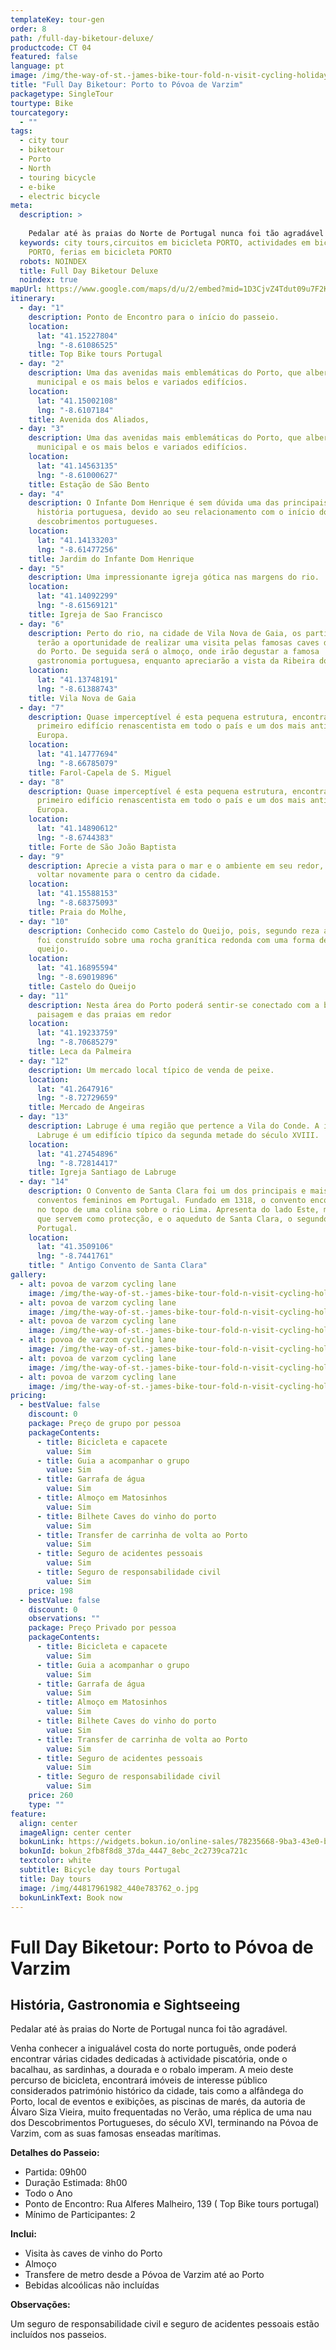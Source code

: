```yaml
---
templateKey: tour-gen
order: 8
path: /full-day-biketour-deluxe/
productcode: CT 04
featured: false
language: pt
image: /img/the-way-of-st.-james-bike-tour-fold-n-visit-cycling-holidays-3296.jpg
title: "Full Day Biketour: Porto to Póvoa de Varzim"
packagetype: SingleTour
tourtype: Bike
tourcategory:
  - ""
tags:
  - city tour
  - biketour
  - Porto
  - North
  - touring bicycle
  - e-bike
  - electric bicycle
meta:
  description: >
    
    Pedalar até às praias do Norte de Portugal nunca foi tão agradável ao sabor da idílica e fantástica paisagem. 
  keywords: city tours,circuitos em bicicleta PORTO, actividades em bicicleta
    PORTO, ferias em bicicleta PORTO
  robots: NOINDEX
  title: Full Day Biketour Deluxe
  noindex: true
mapUrl: https://www.google.com/maps/d/u/2/embed?mid=1D3CjvZ4Tdut09u7F2KwCOAxBqNA
itinerary:
  - day: "1"
    description: Ponto de Encontro para o início do passeio.
    location:
      lat: "41.15227804"
      lng: "-8.61086525"
    title: Top Bike tours Portugal
  - day: "2"
    description: Uma das avenidas mais emblemáticas do Porto, que alberga a câmara
      municipal e os mais belos e variados edifícios.
    location:
      lat: "41.15002108"
      lng: "-8.6107184"
    title: Avenida dos Aliados,
  - day: "3"
    description: Uma das avenidas mais emblemáticas do Porto, que alberga a câmara
      municipal e os mais belos e variados edifícios.
    location:
      lat: "41.14563135"
      lng: "-8.61000627"
    title: Estação de São Bento
  - day: "4"
    description: O Infante Dom Henrique é sem dúvida uma das principais figuras da
      história portuguesa, devido ao seu relacionamento com o início dos
      descobrimentos portugueses.
    location:
      lat: "41.14133203"
      lng: "-8.61477256"
    title: Jardim do Infante Dom Henrique
  - day: "5"
    description: Uma impressionante igreja gótica nas margens do rio.
    location:
      lat: "41.14092299"
      lng: "-8.61569121"
    title: Igreja de Sao Francisco
  - day: "6"
    description: Perto do rio, na cidade de Vila Nova de Gaia, os participantes
      terão a oportunidade de realizar uma visita pelas famosas caves de vinho
      do Porto. De seguida será o almoço, onde irão degustar a famosa
      gastronomia portuguesa, enquanto apreciarão a vista da Ribeira do Porto.
    location:
      lat: "41.13748191"
      lng: "-8.61388743"
    title: Vila Nova de Gaia
  - day: "7"
    description: Quase imperceptível é esta pequena estrutura, encontrando-se como o
      primeiro edifício renascentista em todo o país e um dos mais antigos da
      Europa.
    location:
      lat: "41.14777694"
      lng: "-8.66785079"
    title: Farol-Capela de S. Miguel
  - day: "8"
    description: Quase imperceptível é esta pequena estrutura, encontrando-se como o
      primeiro edifício renascentista em todo o país e um dos mais antigos da
      Europa.
    location:
      lat: "41.14890612"
      lng: "-8.6744383"
    title: Forte de São João Baptista
  - day: "9"
    description: Aprecie a vista para o mar e o ambiente em seu redor, antes de
      voltar novamente para o centro da cidade.
    location:
      lat: "41.15588153"
      lng: "-8.68375093"
    title: Praia do Molhe,
  - day: "10"
    description: Conhecido como Castelo do Queijo, pois, segundo reza a história,
      foi construído sobre uma rocha granítica redonda com uma forma de fatia de
      queijo.
    location:
      lat: "41.16895594"
      lng: "-8.69019896"
    title: Castelo do Queijo
  - day: "11"
    description: Nesta área do Porto poderá sentir-se conectado com a beleza da
      paisagem e das praias em redor
    location:
      lat: "41.19233759"
      lng: "-8.70685279"
    title: Leca da Palmeira
  - day: "12"
    description: Um mercado local típico de venda de peixe.
    location:
      lat: "41.2647916"
      lng: "-8.72729659"
    title: Mercado de Angeiras
  - day: "13"
    description: Labruge é uma região que pertence a Vila do Conde. A igreja de
      Labruge é um edifício típico da segunda metade do século XVIII.
    location:
      lat: "41.27454896"
      lng: "-8.72814417"
    title: Igreja Santiago de Labruge
  - day: "14"
    description: O Convento de Santa Clara foi um dos principais e mais ricos
      conventos femininos em Portugal. Fundado em 1318, o convento encontra-se
      no topo de uma colina sobre o rio Lima. Apresenta do lado Este, muralhas,
      que servem como protecção, e o aqueduto de Santa Clara, o segundo maior em
      Portugal.
    location:
      lat: "41.3509106"
      lng: "-8.7441761"
    title: " Antigo Convento de Santa Clara"
gallery:
  - alt: povoa de varzom cycling lane
    image: /img/the-way-of-st.-james-bike-tour-fold-n-visit-cycling-holidays-1753.jpg
  - alt: povoa de varzom cycling lane
    image: /img/the-way-of-st.-james-bike-tour-fold-n-visit-cycling-holidays-3346.jpg
  - alt: povoa de varzom cycling lane
    image: /img/the-way-of-st.-james-bike-tour-fold-n-visit-cycling-holidays-3477.jpg
  - alt: povoa de varzom cycling lane
    image: /img/the-way-of-st.-james-bike-tour-fold-n-visit-cycling-holidays-3307.jpg
  - alt: povoa de varzom cycling lane
    image: /img/the-way-of-st.-james-bike-tour-fold-n-visit-cycling-holidays-3253.jpg
  - alt: povoa de varzom cycling lane
    image: /img/the-way-of-st.-james-bike-tour-fold-n-visit-cycling-holidays-1732.jpg
pricing:
  - bestValue: false
    discount: 0
    package: Preço de grupo por pessoa
    packageContents:
      - title: Bicicleta e capacete
        value: Sim
      - title: Guia a acompanhar o grupo
        value: Sim
      - title: Garrafa de água
        value: Sim
      - title: Almoço em Matosinhos
        value: Sim
      - title: Bilhete Caves do vinho do porto
        value: Sim
      - title: Transfer de carrinha de volta ao Porto
        value: Sim
      - title: Seguro de acidentes pessoais
        value: Sim
      - title: Seguro de responsabilidade civil
        value: Sim
    price: 198
  - bestValue: false
    discount: 0
    observations: ""
    package: Preço Privado por pessoa
    packageContents:
      - title: Bicicleta e capacete
        value: Sim
      - title: Guia a acompanhar o grupo
        value: Sim
      - title: Garrafa de água
        value: Sim
      - title: Almoço em Matosinhos
        value: Sim
      - title: Bilhete Caves do vinho do porto
        value: Sim
      - title: Transfer de carrinha de volta ao Porto
        value: Sim
      - title: Seguro de acidentes pessoais
        value: Sim
      - title: Seguro de responsabilidade civil
        value: Sim
    price: 260
    type: ""
feature:
  align: center
  imageAlign: center center
  bokunLink: https://widgets.bokun.io/online-sales/78235668-9ba3-43e0-b6a9-4b5322217da3/experience/270683?partialView=1
  bokunId: bokun_2fb8f8d8_37da_4447_8ebc_2c2739ca721c
  textcolor: white
  subtitle: Bicycle day tours Portugal
  title: Day tours
  image: /img/44817961982_440e783762_o.jpg
  bokunLinkText: Book now
---
```

# Full Day Biketour: Porto to Póvoa de Varzim

## História, Gastronomia e Sightseeing

Pedalar até às praias do Norte de Portugal nunca foi tão agradável.

Venha conhecer a inigualável costa do norte português, onde poderá encontrar várias cidades dedicadas à actividade piscatória, onde o bacalhau, as sardinhas, a dourada e o robalo imperam. A meio deste percurso de bicicleta, encontrará imóveis de interesse público considerados património histórico da cidade, tais como a alfândega do Porto, local de eventos e exibições, as piscinas de marés, da autoria de Álvaro Siza Vieira, muito frequentadas no Verão, uma réplica de uma nau dos Descobrimentos Portugueses, do século XVI, terminando na Póvoa de Varzim, com as suas famosas enseadas marítimas.

**Detalhes do Passeio:**

* Partida: 09h00
* Duração Estimada: 8h00
* Todo o Ano
* Ponto de Encontro: Rua Alferes Malheiro, 139 ( Top Bike tours portugal)
* Mínimo de Participantes: 2

**Inclui:** 

* Visita às caves de vinho do Porto
* Almoço
* Transfere de metro desde a Póvoa de Varzim até ao Porto
* Bebidas alcoólicas não incluídas

**Observações:**

Um seguro de responsabilidade civil e seguro de acidentes pessoais estão incluídos nos passeios.